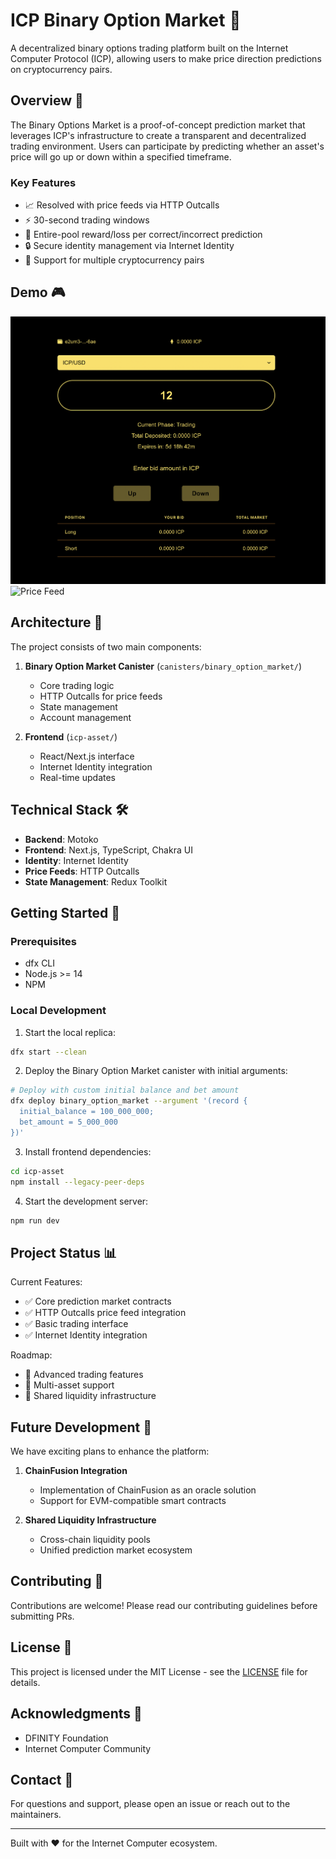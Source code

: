 # ICP Binary Option Market 🎯

A decentralized binary options trading platform built on the Internet Computer Protocol (ICP), allowing users to make price direction predictions on cryptocurrency pairs.

## Overview 🌟

The Binary Options Market is a proof-of-concept prediction market that leverages ICP's infrastructure to create a transparent and decentralized trading environment. Users can participate by predicting whether an asset's price will go up or down within a specified timeframe.

### Key Features
- 📈 Resolved with price feeds via HTTP Outcalls
- ⚡ 30-second trading windows
- 🎲 Entire-pool reward/loss per correct/incorrect prediction
- 🔒 Secure identity management via Internet Identity
- 💱 Support for multiple cryptocurrency pairs

## Demo 🎮

![Trading Interface](./docs/images/UI-demo.png)
![Price Feed](./docs/images/price-feed.png)

## Architecture 📐

The project consists of two main components:

1. **Binary Option Market Canister** (`canisters/binary_option_market/`)
   - Core trading logic
   - HTTP Outcalls for price feeds
   - State management
   - Account management

2. **Frontend** (`icp-asset/`)
   - React/Next.js interface
   - Internet Identity integration
   - Real-time updates

## Technical Stack 🛠

- **Backend**: Motoko
- **Frontend**: Next.js, TypeScript, Chakra UI
- **Identity**: Internet Identity
- **Price Feeds**: HTTP Outcalls
- **State Management**: Redux Toolkit

## Getting Started 🚀

### Prerequisites
- dfx CLI
- Node.js >= 14
- NPM

### Local Development

1. Start the local replica:

```bash
dfx start --clean
```

2. Deploy the Binary Option Market canister with initial arguments:

```bash
# Deploy with custom initial balance and bet amount
dfx deploy binary_option_market --argument '(record { 
  initial_balance = 100_000_000;
  bet_amount = 5_000_000 
})'
```

3. Install frontend dependencies:

```bash
cd icp-asset
npm install --legacy-peer-deps
```

4. Start the development server:

```bash
npm run dev
```

## Project Status 📊

Current Features:
- ✅ Core prediction market contracts
- ✅ HTTP Outcalls price feed integration
- ✅ Basic trading interface
- ✅ Internet Identity integration

Roadmap:
- 🔄 Advanced trading features
- 🔄 Multi-asset support
- 🔄 Shared liquidity infrastructure

## Future Development 🔮

We have exciting plans to enhance the platform:

1. **ChainFusion Integration**
   - Implementation of ChainFusion as an oracle solution
   - Support for EVM-compatible smart contracts

2. **Shared Liquidity Infrastructure**
   - Cross-chain liquidity pools
   - Unified prediction market ecosystem

## Contributing 🤝

Contributions are welcome! Please read our contributing guidelines before submitting PRs.

## License 📄

This project is licensed under the MIT License - see the [LICENSE](LICENSE) file for details.

## Acknowledgments 🙏

- DFINITY Foundation
- Internet Computer Community

## Contact 📧

For questions and support, please open an issue or reach out to the maintainers.

---

Built with ❤️ for the Internet Computer ecosystem.
